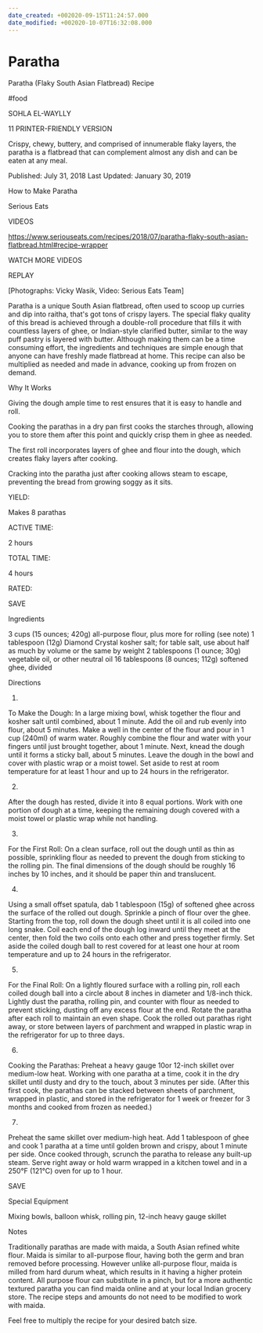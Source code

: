 ```yaml
---
date_created: +002020-09-15T11:24:57.000
date_modified: +002020-10-07T16:32:08.000
---
```


# Paratha

Paratha (Flaky South Asian Flatbread) Recipe

#food

SOHLA EL-WAYLLY

11 PRINTER-FRIENDLY VERSION

Crispy, chewy, buttery, and comprised of innumerable flaky layers, the paratha is a flatbread that can complement almost any dish and can be eaten at any meal.

Published: July 31, 2018 Last Updated: January 30, 2019

How to Make Paratha

Serious Eats

VIDEOS

   https://www.seriouseats.com/recipes/2018/07/paratha-flaky-south-asian-flatbread.html#recipe-wrapper

WATCH MORE VIDEOS

REPLAY

[Photographs: Vicky Wasik, Video: Serious Eats Team]

Paratha is a unique South Asian flatbread, often used to scoop up curries and dip into raitha, that's got tons of crispy layers. The special flaky quality of this bread is achieved through a double-roll procedure that fills it with countless layers of ghee, or Indian-style clarified butter, similar to the way puff pastry is layered with butter. Although making them can be a time consuming effort, the ingredients and techniques are simple enough that anyone can have freshly made flatbread at home. This recipe can also be multiplied as needed and made in advance, cooking up from frozen on demand.

Why It Works

Giving the dough ample time to rest ensures that it is easy to handle and roll.

Cooking the parathas in a dry pan first cooks the starches through, allowing you to store them after this point and quickly crisp them in ghee as needed.

The first roll incorporates layers of ghee and flour into the dough, which creates flaky layers after cooking.

Cracking into the paratha just after cooking allows steam to escape, preventing the bread from growing soggy as it sits.

YIELD:

Makes 8 parathas

ACTIVE TIME:

2 hours

TOTAL TIME:

4 hours

RATED:

    
 SAVE

Ingredients

3 cups (15 ounces; 420g) all-purpose flour, plus more for rolling (see note)
1 tablespoon (12g) Diamond Crystal kosher salt; for table salt, use about half as much by volume or the same by weight
2 tablespoons (1 ounce; 30g) vegetable oil, or other neutral oil
16 tablespoons (8 ounces; 112g) softened ghee, divided

Directions

1.

To Make the Dough: In a large mixing bowl, whisk together the flour and kosher salt until combined, about 1 minute. Add the oil and rub evenly into flour, about 5 minutes. Make a well in the center of the flour and pour in 1 cup (240ml) of warm water. Roughly combine the flour and water with your fingers until just brought together, about 1 minute. Next, knead the dough until it forms a sticky ball, about 5 minutes. Leave the dough in the bowl and cover with plastic wrap or a moist towel. Set aside to rest at room temperature for at least 1 hour and up to 24 hours in the refrigerator.

2.

After the dough has rested, divide it into 8 equal portions. Work with one portion of dough at a time, keeping the remaining dough covered with a moist towel or plastic wrap while not handling.

3.

For the First Roll: On a clean surface, roll out the dough until as thin as possible, sprinkling flour as needed to prevent the dough from sticking to the rolling pin. The final dimensions of the dough should be roughly 16 inches by 10 inches, and it should be paper thin and translucent.

4.

Using a small offset spatula, dab 1 tablespoon (15g) of softened ghee across the surface of the rolled out dough. Sprinkle a pinch of flour over the ghee. Starting from the top, roll down the dough sheet until it is all coiled into one long snake. Coil each end of the dough log inward until they meet at the center, then fold the two coils onto each other and press together firmly. Set aside the coiled dough ball to rest covered for at least one hour at room temperature and up to 24 hours in the refrigerator.

5.

For the Final Roll: On a lightly floured surface with a rolling pin, roll each coiled dough ball into a circle about 8 inches in diameter and 1/8-inch thick. Lightly dust the paratha, rolling pin, and counter with flour as needed to prevent sticking, dusting off any excess flour at the end. Rotate the paratha after each roll to maintain an even shape. Cook the rolled out parathas right away, or store between layers of parchment and wrapped in plastic wrap in the refrigerator for up to three days.

6.

Cooking the Parathas: Preheat a heavy gauge 10or 12-inch skillet over medium-low heat. Working with one paratha at a time, cook it in the dry skillet until dusty and dry to the touch, about 3 minutes per side. (After this first cook, the parathas can be stacked between sheets of parchment, wrapped in plastic, and stored in the refrigerator for 1 week or freezer for 3 months and cooked from frozen as needed.)

7.

Preheat the same skillet over medium-high heat. Add 1 tablespoon of ghee and cook 1 paratha at a time until golden brown and crispy, about 1 minute per side. Once cooked through, scrunch the paratha to release any built-up steam. Serve right away or hold warm wrapped in a kitchen towel and in a 250°F (121°C) oven for up to 1 hour.

 SAVE

Special Equipment

Mixing bowls, balloon whisk, rolling pin, 12-inch heavy gauge skillet

Notes

Traditionally parathas are made with maida, a South Asian refined white flour. Maida is similar to all-purpose flour, having both the germ and bran removed before processing. However unlike all-purpose flour, maida is milled from hard durum wheat, which results in it having a higher protein content. All purpose flour can substitute in a pinch, but for a more authentic textured paratha you can find maida online and at your local Indian grocery store. The recipe steps and amounts do not need to be modified to work with maida.

Feel free to multiply the recipe for your desired batch size.
